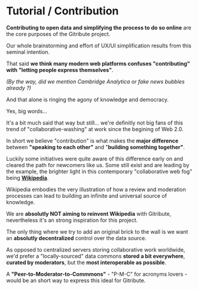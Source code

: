 
# Tutorial / Contribution

<!-- 🚧  &nbsp; `Redaction in progress...` -->

**Contributing to open data and simplifying the process to do so online** are the core purposes of the Gitribute project.

Our whole brainstorming and effort of UX/UI simplification results from this seminal intention.

That said **we think many modern web platforms confuses "contributing" with "letting people express themselves"**.

_(By the way, did we mention Cambridge Analytica or fake news bubbles already ?)_

And that alone is ringing the agony of knowledge and democracy.

Yes, big words... 

It's a bit much said that way but still... we're definitly not big fans of this trend of "collaborative-washing" at work since the begining of Web 2.0.

In short we believe "contribution" is what makes the **major difference** between **"speaking to each other"** and "**building something together"**.

Luckily some initiatives were quite aware of this difference early on and cleared the path for newcomers like us. Some still exist and are leading by the example, the brighter light in this contemporary "collaborative web fog" being **[Wikipedia](https://www.wikipedia.org/)**.

Wikipedia embodies the very illustration of how a review and moderation processes can lead to building an infinite and universal source of knowledge.

We are **absolutly NOT aiming to reinvent Wikipedia** with Gitribute, nevertheless it's an strong inspiration for this project.

The only thing where we try to add an original brick to the wall is we want an **absolutly decentralized** control over the data source.

As opposed to centralized servers storing collaborative work worldwide, we'd prefer a "locally-sourced" data commons **stored a bit everywhere**, **curated by moderators**, but the **most interoperable as possible**.

A **"Peer-to-Moderator-to-Commmons"** - "P-M-C" for acronyms lovers - would be an short way to express this ideal for Gitribute.
